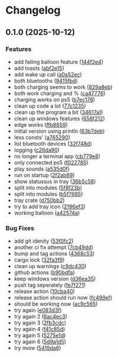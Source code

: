 # Changelog

## 0.1.0 (2025-10-12)


### Features

* add failing balloon feature ([144f2e4](https://github.com/JorSanders/ps-battery/commit/144f2e423581446f17a80599919f92560f853e59))
* add toasts ([abf2e15](https://github.com/JorSanders/ps-battery/commit/abf2e15d314e9bf4eab2c7b25451d292c7027901))
* add wake up call ([a0a52ec](https://github.com/JorSanders/ps-battery/commit/a0a52ec2cdc16d386541de0230677e030051e066))
* both bluetooths ([9415fbd](https://github.com/JorSanders/ps-battery/commit/9415fbd0e555c259bd61271c93f5f344ad9dc638))
* both charging seems to work ([829a8eb](https://github.com/JorSanders/ps-battery/commit/829a8eb64c05418d1e414b1ee80703af21257af1))
* both work charging and % ([ca47776](https://github.com/JorSanders/ps-battery/commit/ca47776a7f8ba53b3e1ea6a6bd0b399b064bf7e0))
* charging works on ps5 ([b7ec178](https://github.com/JorSanders/ps-battery/commit/b7ec178a79c6ad34a11c095d9277280a391fae44))
* clean up code a lot ([77c1235](https://github.com/JorSanders/ps-battery/commit/77c1235058aca2c277e9c03a23957703746fe87d))
* clean up the program a bit ([34617a1](https://github.com/JorSanders/ps-battery/commit/34617a17e6c17e2c04f7ccfa7cd9f314b870ba89))
* clean up windows features ([658f212](https://github.com/JorSanders/ps-battery/commit/658f212ea2f4516632930aff868200bc1963df8e))
* edge works ([ffb8859](https://github.com/JorSanders/ps-battery/commit/ffb8859656d36df39463a484ac870bf41c4e5219))
* initial version using println ([63b7deb](https://github.com/JorSanders/ps-battery/commit/63b7deb59cdaf543443cb24c3d5d16d75d8bf04a))
* less consts' ([a765290](https://github.com/JorSanders/ps-battery/commit/a76529094d11dd37dc9e981578cc7af0b3845a92))
* list bluetooth devices ([32f748d](https://github.com/JorSanders/ps-battery/commit/32f748d17003979000b2e80b1aabdead6fbbe40a))
* logging ([c26da90](https://github.com/JorSanders/ps-battery/commit/c26da90f578a818b2c0d5654345715a2772427b7))
* no longer a terminal app ([cb779e8](https://github.com/JorSanders/ps-battery/commit/cb779e8a6c52e7d226c52988b3baf59b685dd10e))
* only connected ps5 ([f022785](https://github.com/JorSanders/ps-battery/commit/f022785f2891b10d06077b8f3a4dc9e1d435f9be))
* play sounds ([a535d0f](https://github.com/JorSanders/ps-battery/commit/a535d0f7e966d58dce4c7ee1d4682e20c7e0f7c4))
* run on startup ([2f2ab89](https://github.com/JorSanders/ps-battery/commit/2f2ab89727e16c925a8fafc54d47dc91e363656c))
* show statussus in tray ([36b5c58](https://github.com/JorSanders/ps-battery/commit/36b5c581e838da6c006bcbf9495237b0f08f6bdb))
* split into modules ([5f8f23b](https://github.com/JorSanders/ps-battery/commit/5f8f23b402419137b65bb3692fb72bdb229a61ab))
* split into modules ([b5f7685](https://github.com/JorSanders/ps-battery/commit/b5f7685316e1388da6eb9296d7fc527eb694e316))
* tray crate ([d750bb2](https://github.com/JorSanders/ps-battery/commit/d750bb2fa6daaf604937279d35ef5e52f9fb3c23))
* try to add tray icon ([2196ef3](https://github.com/JorSanders/ps-battery/commit/2196ef35bf1de5752c9305f5202ace56d97a87ec))
* working balloon ([a42574a](https://github.com/JorSanders/ps-battery/commit/a42574a1adb29a483af49690e512058a4949b648))


### Bug Fixes

* add git idenity ([53f0fc2](https://github.com/JorSanders/ps-battery/commit/53f0fc27b8a95827bcf6a0e887573d1713cf4c21))
* another ci fix attempt ([7cb49dd](https://github.com/JorSanders/ps-battery/commit/7cb49dd444e039f2e74f0deb08e33a694866716b))
* bump and tag actions ([4368c53](https://github.com/JorSanders/ps-battery/commit/4368c53e005c0ab5e335f97a621eed9cbf6ff698))
* cargo lock ([32fa3f9](https://github.com/JorSanders/ps-battery/commit/32fa3f9102ec80056c172d15dd25e0aec5b60735))
* clean up warnings ([c9dc430](https://github.com/JorSanders/ps-battery/commit/c9dc43047e291fc44f76e7043f78574d80a26681))
* github actions ([b90bdfa](https://github.com/JorSanders/ps-battery/commit/b90bdfaf35ba3198b9b4cb3e48a68a093d3b9293))
* keep windows version ([d36ea35](https://github.com/JorSanders/ps-battery/commit/d36ea357d1f7b80817e90ed55918fb8247a5d064))
* push tag seperately ([fe7f271](https://github.com/JorSanders/ps-battery/commit/fe7f271497ae360f78d4c5138e156e8159e012ee))
* release action ([10cba40](https://github.com/JorSanders/ps-battery/commit/10cba409c84bf974ffece631dbc183b65c9b2323))
* release action should run now ([fc499ef](https://github.com/JorSanders/ps-battery/commit/fc499ef7e8e4fb710e91b39b2cb06f6434eab5e0))
* should be working now ([ac9c565](https://github.com/JorSanders/ps-battery/commit/ac9c565fe8cecd363f4143622fb18375b24df50b))
* try again ([e083d3f](https://github.com/JorSanders/ps-battery/commit/e083d3fa7ecaf8e6abc46a72e1dfcf3ee6a3d2b2))
* try again 2 ([6ac4ec3](https://github.com/JorSanders/ps-battery/commit/6ac4ec3d43afe1d664f7ccf6ec581950fd72cf3c))
* try again 3 ([2fb3cdc](https://github.com/JorSanders/ps-battery/commit/2fb3cdcbf6913e41c48392678e6efba1cbff6c87))
* try again 4 ([f41c85d](https://github.com/JorSanders/ps-battery/commit/f41c85dbc2fde09f10608ba644ef5ea34b8bbb34))
* try again 5 ([5275e1d](https://github.com/JorSanders/ps-battery/commit/5275e1d65504e93d98eea64d0de795ed92d17173))
* try again 6 ([5d9a1d5](https://github.com/JorSanders/ps-battery/commit/5d9a1d57396e08d7ce9d97b59445648f6b545a34))
* try more ([5419da6](https://github.com/JorSanders/ps-battery/commit/5419da630c3f04f080ce1f42e0c8e1743350d096))
